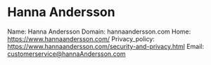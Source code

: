 
# Hanna Andersson

Name: Hanna Andersson
Domain: hannaandersson.com
Home: https://www.hannaandersson.com/
Privacy_policy: https://www.hannaandersson.com/security-and-privacy.html
Email: customerservice@hannaAndersson.com
